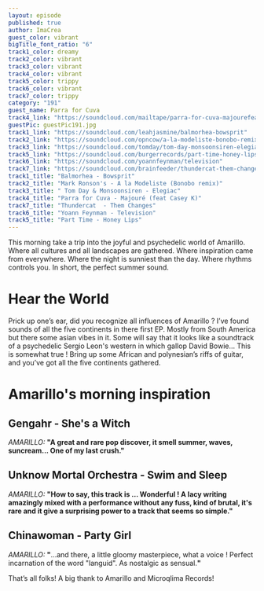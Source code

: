 ```yaml
---
layout: episode
published: true
author: ImaCrea
guest_color: vibrant
bigTitle_font_ratio: "6"
track1_color: dreamy
track2_color: vibrant
track3_color: vibrant
track4_color: vibrant
track5_color: trippy
track6_color: vibrant
track7_color: trippy
category: "191"
guest_name: Parra for Cuva
track4_link: "https://soundcloud.com/mailtape/parra-for-cuva-majourefeat-casey-k"
guestPic: guestPic191.jpg
track1_link: "https://soundcloud.com/leahjasmine/balmorhea-bowsprit"
track2_link: "https://soundcloud.com/opncow/a-la-modeliste-bonobo-remix"
track3_link: "https://soundcloud.com/tomday/tom-day-monsoonsiren-elegiac"
track5_link: "https://soundcloud.com/burgerrecords/part-time-honey-lips"
track6_link: "https://soundcloud.com/yoannfeynman/television"
track7_link: "https://soundcloud.com/brainfeeder/thundercat-them-changes"
track1_title: "Balmorhea - Bowsprit"
track2_title: "Mark Ronson's - A la Modeliste (Bonobo remix)"
track3_title: " Tom Day & Monsoonsiren - Elegiac"
track4_title: "Parra for Cuva - Majouré (feat Casey K)"
track7_title: "Thundercat  - Them Changes"
track6_title: "Yoann Feynman - Television"
track5_title: "Part Time - Honey Lips"
---
```


<p id="introduction">This morning take a trip into the joyful and psychedelic world of Amarillo. Where all cultures and all landscapes are gathered. Where inspiration came from everywhere. Where the night is sunniest than the day. Where rhythms controls you. In short, the perfect summer sound. </p>
 
# Hear the World

Prick up one’s ear, did you recognize all influences of Amarillo ? I’ve found sounds of all the five continents in there first EP. Mostly from South America but there some asian vibes in it. Some will say that it looks like a soundtrack of a psychedelic Sergio Leon's western in which gallop David Bowie… This is somewhat true ! Bring up some African and polynesian’s riffs of guitar, and you’ve got all the five continents gathered.   
 
# Amarillo's morning inspiration

## Gengahr - She's a Witch
_AMARILLO:_ **"**A great and rare pop discover, it smell summer, waves, suncream... One of my last crush.**"**
 
## Unknow Mortal Orchestra - Swim and Sleep
_AMARILLO:_ **"**How to say, this track is ... Wonderful ! A lacy writing amazingly mixed with a performance without any fuss, kind of brutal, it's rare and it give a surprising power to a track that seems so simple.**"**
 
## Chinawoman - Party Girl
_AMARILLO:_ **"**...and there, a little gloomy masterpiece, what a voice ! Perfect incarnation of the word "languid". As nostalgic as sensual.**"**
 
<p id="outroduction">
That’s all folks! A big thank to Amarillo and Microqlima Records! 
</p>
